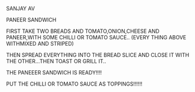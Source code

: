 SANJAY AV

PANEER SANDWICH

FIRST TAKE TWO BREADS AND TOMATO,ONION,CHEESE AND PANEER,WITH SOME CHILLI OR TOMATO SAUCE..
(EVERY THING ABOVE WITHMIXED AND STRIPED)

THEN SPREAD EVERYTHING INTO THE BREAD SLICE AND CLOSE IT WITH THE OTHER...THEN TOAST OR GRILL IT..

THE PANEEER SANDWICH IS READY!!!!

PUT THE CHILLI OR TOMATO SAUCE AS TOPPINGS!!!!!!